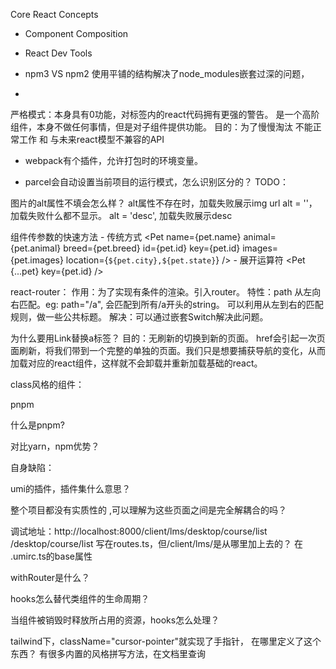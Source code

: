 Core React Concepts

- Component Composition
- React Dev Tools

- npm3 VS npm2
使用平铺的结构解决了node_modules嵌套过深的问题，

- <StrictMode> 
严格模式：本身具有0功能，对标签内的react代码拥有更强的警告。
是一个高阶组件，本身不做任何事情，但是对子组件提供功能。
目的：为了慢慢淘汰 不能正常工作 和 与未来react模型不兼容的API

- webpack有个插件，允许打包时的环境变量。

- parcel会自动设置当前项目的运行模式，怎么识别区分的？
TODO：

图片的alt属性不填会怎么样？
alt属性不存在时，加载失败展示img url
alt = ''， 加载失败什么都不显示。
alt = 'desc', 加载失败展示desc

组件传参数的快速方法
    - 传统方式
    <Pet
        name={pet.name}
        animal={pet.animal}
        breed={pet.breed}
        id={pet.id}
        key={pet.id}
        images={pet.images}
        location={`${pet.city},${pet.state}`}
    />
    - 展开运算符
    <Pet {...pet} key={pet.id} />

react-router：
    作用：为了实现有条件的渲染。引入router。
    特性：path 从左向右匹配。eg: path="/a", 会匹配到所有/a开头的string。
              可以利用从左到右的匹配规则，做一些公共标题。
    解决：可以通过嵌套Switch解决此问题。

为什么要用Link替换a标签？
    目的：无刷新的切换到新的页面。
    href会引起一次页面刷新，将我们带到一个完整的单独的页面。我们只是想要捕获导航的变化，从而加载对应的react组件，这样就不会卸载并重新加载基础的react。

class风格的组件：

pnpm

什么是pnpm?

对比yarn，npm优势？

自身缺陷：

umi的插件，插件集什么意思？

整个项目都没有实质性的<Link/> ,可以理解为这些页面之间是完全解耦合的吗？

调试地址：http://localhost:8000/client/lms/desktop/course/list
/desktop/course/list 写在routes.ts，但/client/lms/是从哪里加上去的？
在 .umirc.ts的base属性

withRouter是什么？

hooks怎么替代类组件的生命周期？

当组件被销毁时释放所占用的资源，hooks怎么处理？

tailwind下，className="cursor-pointer"就实现了手指针， 在哪里定义了这个东西？
有很多内置的风格拼写方法，在文档里查询